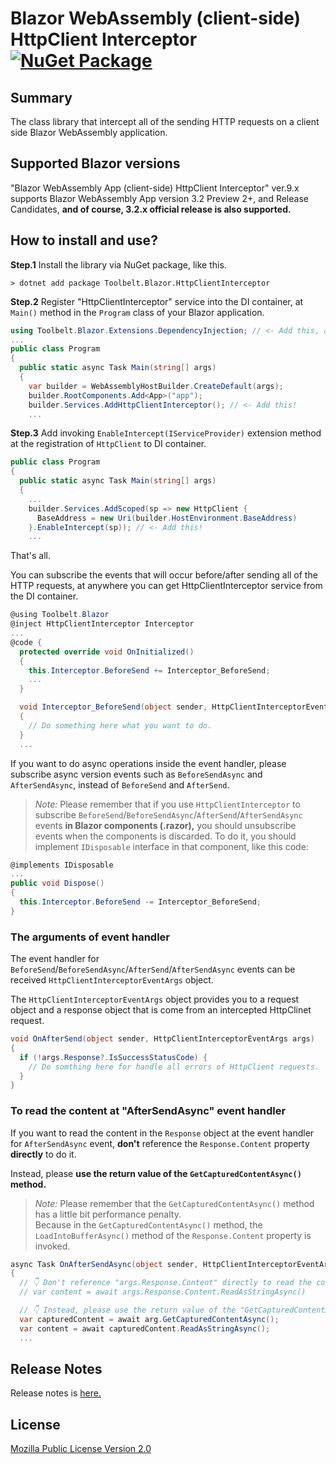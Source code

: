 # Blazor WebAssembly (client-side) HttpClient Interceptor [![NuGet Package](https://img.shields.io/nuget/v/Toolbelt.Blazor.HttpClientInterceptor.svg)](https://www.nuget.org/packages/Toolbelt.Blazor.HttpClientInterceptor/)

## Summary

The class library that intercept all of the sending HTTP requests on a client side Blazor WebAssembly application.

## Supported Blazor versions

"Blazor WebAssembly App (client-side) HttpClient Interceptor" ver.9.x supports Blazor WebAssembly App version 3.2 Preview 2+, and Release Candidates, **and of course, 3.2.x official release is also supported.**

## How to install and use?

**Step.1** Install the library via NuGet package, like this.

```shell
> dotnet add package Toolbelt.Blazor.HttpClientInterceptor
```

**Step.2** Register "HttpClientInterceptor" service into the DI container, at `Main()` method in the `Program` class of your Blazor application.

```csharp
using Toolbelt.Blazor.Extensions.DependencyInjection; // <- Add this, and...
...
public class Program
{
  public static async Task Main(string[] args)
  {
    var builder = WebAssemblyHostBuilder.CreateDefault(args);
    builder.RootComponents.Add<App>("app");
    builder.Services.AddHttpClientInterceptor(); // <- Add this!
    ...
```

**Step.3** Add invoking `EnableIntercept(IServiceProvider)` extension method at the registration of `HttpClient` to DI container.

```csharp
public class Program
{
  public static async Task Main(string[] args)
  {
    ...
    builder.Services.AddScoped(sp => new HttpClient { 
      BaseAddress = new Uri(builder.HostEnvironment.BaseAddress) 
    }.EnableIntercept(sp)); // <- Add this!
    ...
```

That's all.

You can subscribe the events that will occur before/after sending all of the HTTP requests, at anywhere you can get HttpClientInterceptor service from the DI container.

```csharp
@using Toolbelt.Blazor
@inject HttpClientInterceptor Interceptor
...
@code {
  protected override void OnInitialized()
  {
    this.Interceptor.BeforeSend += Interceptor_BeforeSend;
    ...
  }

  void Interceptor_BeforeSend(object sender, HttpClientInterceptorEventArgs e)
  {
    // Do something here what you want to do.
  }
  ...
```

If you want to do async operations inside the event handler, please subscribe async version events such as `BeforeSendAsync` and `AfterSendAsync`, instead of `BeforeSend` and `AfterSend`.

> _Note:_ Please remember that if you use `HttpClientInterceptor` to subscribe `BeforeSend`/`BeforeSendAsync`/`AfterSend`/`AfterSendAsync` events **in Blazor components (.razor),** you should unsubscribe events when the components is discarded. To do it, you should implement `IDisposable` interface in that component, like this code:

```csharp
@implements IDisposable
...
public void Dispose()
{
  this.Interceptor.BeforeSend -= Interceptor_BeforeSend;
}
```

### The arguments of event handler

The event handler for `BeforeSend`/`BeforeSendAsync`/`AfterSend`/`AfterSendAsync` events can be received `HttpClientInterceptorEventArgs` object.

The `HttpClientInterceptorEventArgs` object provides you to a request object and a response object that is come from an intercepted HttpClinet request.

```csharp
void OnAfterSend(object sender, HttpClientInterceptorEventArgs args)
{
  if (!args.Response?.IsSuccessStatusCode) {
    // Do somthing here for handle all errors of HttpClient requests.
  }
}
```

### To read the content at "AfterSendAsync" event handler

If you want to read the content in the `Response` object at the event handler for `AfterSendAsync` event, **don't** reference the `Response.Content` property **directly** to do it.

Instead, please **use the return value of the `GetCapturedContentAsync()` method.**

> _Note:_ Please remember that the `GetCapturedContentAsync()` method has a little bit performance penalty.  
> Because in the `GetCapturedContentAsync()` method, the `LoadIntoBufferAsync()` method of the `Response.Content` property is invoked.

```csharp
async Task OnAfterSendAsync(object sender, HttpClientInterceptorEventArgs args)
{
  // 👇 Don't reference "args.Response.Content" directly to read the content.
  // var content = await args.Response.Content.ReadAsStringAsync()

  // 👇 Instead, please use the return value of the "GetCapturedContentAsync()" method.
  var capturedContent = await arg.GetCapturedContentAsync();
  var content = await capturedContent.ReadAsStringAsync();
  ...
```


## Release Notes

Release notes is [here.](https://github.com/jsakamoto/Toolbelt.Blazor.HttpClientInterceptor/blob/master/RELEASE-NOTES.txt)

## License

[Mozilla Public License Version 2.0](https://github.com/jsakamoto/Toolbelt.Blazor.HttpClientInterceptor/blob/master/LICENSE)
